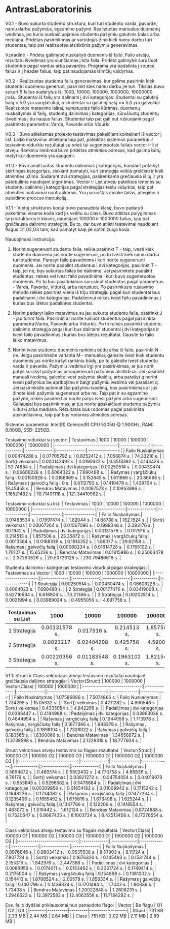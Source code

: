# AntrasLaboratorinis

V0.1 -
Buvo sukurta studentu struktura, kuri turi studentu varda, pavarde,
namu darbu pažymius, egzamino pažymi. 
Realizuotas manualus duomenų ivedimas,
po kurio suskaičiuojamas studentu pažymiu galutinis balas arba mediana.
Pridėtas
pasirinkimas ar vartotojas žino kiek namu darbu turi studentas, taip pat realizuotas
atsitiktinis pažymiu generavimas.

V.pradinė -
Pridėta galimybė nuskaityti duomenis iš failo. Failo atvėju, rezultatu išvedimas
yra siunčiamas į kita faila.
Pridėta galimybė surušiuot studentus pagal vardus arba
pavardes. 
Programa yra padalinta į source failus ir į header failus, taip pat naudojamas
išimčių valdymas.

V0.2 -
Realizuotas studentu failu generavimas, kur galima pasirinkt kiek studentu duomenu
generuot, pasirinkt kiek namu darbu jie turi.
Tikslas buvo sukurt 5 failus sudarytus
iš: 1000, 10000, 100000, 1000000, 10000000 įrašų. 
Studentai iš failų yra dalinami
į dvi kategorijas: Studentai su galutinį balą < 5.0 yra vargščiukai, o studentai
su galutinį balą >= 5.0 yra galvočiai.
Realizuotos matavimo laikai, sumatuotas failo
kūrimas, duomenų nuskaitymas iš failų, studentų dalinimas į kategorijas, sūrušiuotų
studentų išvedimas į du naujus failus.
Studentai taip pat gali but rušiuojami pagal
pasirinkta parametra: Varda, Pavarde arba Vidurki.

V0.3 -
Buvo atliekamas projekto testavimas pakeičiant konteineri iš vector į list.
Laiko matavimai atliekami taip pat, pateiktos sistemos parametrai ir testavimo
vidurkiu rezultatai su 
prieš tai sugeneruotais failais vector ir list atveju.
Rankiniu ivedimui buvo pridėtas atminties adresas, kad galima būtų matyt kur
duomenis yra saugomi.

V1.0 -
Buvo analizuotas studentu dalinimas į kategorijas, bandant pritaikyt skirtingas
kategorijas, siekiant pamatyti, kuri strategija veikia greičiau ir kiek atminties
užima. 
Sudarant dvi strategijas, pasirenkama grečiausia iš jų ir yra patobulinta
naudojant algoritmus. 
Vector ir List atveju pateiktos lentelės su studentu dalinimo
į kategorijas pagal strategijas testu vidurkiai, taip pat atminties matavimai nuotraukomis.
Yra paruoštas cmake failas, įdiegimo ir paleidimo proceso instrukciją.

V1.1 -
Vietoj strukturos kodui buvo panaudota klasę, buvo padaryti pakeitimai visame kode kad jis
veiktu su class. Buvo atliktas palyginimas tarp strukturos ir klases, naudojant 100000 ir
1000000 failus, taip pat greičiausia dalinimo strategija. Be to, dar buvo atlikti
testavimai naudojant flagus O1,O2,O3 tam, kad pamatyt kaip jie optimizuoja koda.


Naudojimosi instrukcija:

1. Norint sugeneruoti studentu faila, reikia pasirinkt T - taip, ivesti
kiek studentu duomenu jus norite sugeneruot, po to ivesti kiek namu darbu
turi studentai. Parasyt failo pavadinima i kuri norite sugeneruoti duomenis.
Jei norite padalint studentus i dvi kategorijas, pasirinkt T - taip, jei ne,
bus sukurtas failas be dalinimo. Jei pasirinkote padalint studentus, reikes vel
ivest failo pavadinima i kuri buvo sugeneruotos duomenis. Po to bus pasirinkimas
surusiuot studentus pagal parametrus - Varda, Pavarde, Vidurki, arba nerusiuot.
Po pasirinkusio rusiavimo metodo reikės pasirinkt viena iš triju strategiju pagal
kuri studentai bus padalinami į dvi kategorijas. Padalinimui reikės ivest failu
pavadinimus į kurias bus idėtos padalintos studentai.

2. Norint padaryt laiko matavimus su jau sukurta studentu faila, pasirinkt J - jau
turim faila. Pasirinkt ar norite rušiuot studentus pagal pasirinkta parametra(Varda,
Pavarde arba Vidurki). Po to reikės pasirinkt studentu dalinimo strategija pagal kuri
bus dalinami studentai į dvi kategorijas ir ivest failo pavadinimus į kurias bus idėtos
rezultatai. Gausite to failo laiko matavimus.

3. Norint ivest studentu duomenis rankiniu būdų arba iš failo, pasirinkt N - ne.
Jeigu pasirinksite varianta M - manualiai, galesite ivest kiek studentu duomenis jus
norite irašyt rankiniu būdų, po to galesite ivest studentu varda ir pavarde. Pažymiu
ivedimui irgi yra pasirinkimas, ar jus norit patys surašyt pažymius ar sugeneruot pažymius
atsitiktinai. Jei pasirinkt manuali ivedimą, galesite ivest pažymiu skaičiu, arba
parašyt q norint ivesti pažymius be apribojimu ir baigt pažymiu ivedima vėl parašant q.
Jei pasirinksite automatiška pažymiu ivedimą, bus pasirinkimas ar jus žinote kiek
pažymiu sugeneruot arba ne. Taip pat ir su egzamino pažymi, reikės pasirinkt ar norite
patys ivest pažymi arba sugeneruot. Galiausiai bus pasirinkimas, ar jus norite
apskaičiuot studentu pažymiu vidurki arba mediana. Rezultatas bus rodomas pagal
pasirinkta apskaičiavima, taip pat bus rodomas atminties adresas.


Sistemos parametrai: Intel(R) Celeron(R) CPU 5205U @ 1.90GHz, RAM: 8.00GB, SSD: 225GB.

Testavimo vidurkiai su vector:
| Testavimas                    |      1000      |     10000     |     100000    |     1000000    |     10000000    |
|-------------------------------|:--------------:|:-------------:|:-------------:|:--------------:|:---------------:|
| Failo Nuskaitymas             |  0.00474288 s. | 0.07705792 s. |  0.8252412 s. |   7.056874 s.  |   74.33216 s.   |
| Sort() veiksmas               | 0.000142492 s. |  0.0195622 s. |  0.3513392 s. |   4.145426 s.  |   53.74884 s.   |
| Padalijimas į dvi kategorijas |  0.00250514 s. | 0.00430474 s. | 0.06608228 s. |  0.6064022 s.  |   7.690488 s.   |
| Rašymas į vargščiukų failą    |  0.00150928 s. |  0.0168969 s. |  0.152845 s.  |   1.611866 s.  |   20.86688 s.   |
| Rašymas į galvočių failą      |      0 s.      |  0.0112793 s. |  0.1410478 s. |   1.439764 s.  |   18.45458 s.   |
| Bendras Matavimas             |  0.0087573 s.  | 0.10953886 s. | 1.18521492 s. | 10.71491118 s. | 121.34410962 s. |

Testavimo vidurkiai su list:
| Testavimas                    |      1000     |     10000     |     100000    |     1000000    |     10000000    |
|-------------------------------|:-------------:|:-------------:|:-------------:|:--------------:|:---------------:|
| Failo Nuskaitymas             | 0.01488534 s. |  0.1997474 s. |   1.82044 s.  |   14.68788 s.  |   162.1624 s.   |
| Sort() veiksmas               | 0.00067264 s. | 0.01067096 s. |  0.1998048 s. |   2.393176 s.  |    30.1942 s.   |
| Padalijimas į dvi kategorijas | 0.00131578 s. |  0.017916 s.  |  0.214513 s.  |   1.857508 s.  |   23.35872 s.   |
| Rašymas į vargščiukų failą    |  0.0013564 s. |  0.0168339 s. |  0.1614352 s. |   1.86077 s.   |   29.62158 s.   |
| Rašymas į galvočių failą      | 0.00060234 s. | 0.01614728 s. |  0.1765102 s. |   1.70107 s.   |   15.65226 s.   |
| Bendras Matavimas             | 0.01815986 s. | 0.25064478 s. | 2.37290326 s. | 20.50723126 s. | 230.79486618 s. |

Studentu dalinimo i kategorijas testavimo vidurkiai pagal strategijas:
| Testavimas su Vector |      1000     |     10000     |     100000    |    1000000   |   10000000   |
|:--------------------:|:-------------:|:-------------:|:-------------:|:------------:|:------------:|
| 1 Strategija         | 0.00250514 s. | 0.00430474 s. | 0.06608228 s. | 0.6064022 s. |  7.690488 s. |
| 2 Strategija         | 0.00177476 s. | 0.03419008 s. | 0.62716634 s. |  6.618906 s. |  70.21366 s. |
| 3 Strategija         | 0.00202814 s. |  0.0021994 s. | 0.03989024 s. | 0.4955056 s. |  4.697758 s. |

| Testavimas su List |      1000     |     10000     |    100000    |   1000000   |   10000000  |
|:------------------:|:-------------:|:-------------:|:------------:|:-----------:|:-----------:|
| 1 Strategija       | 0.00131578 s. |  0.017916 s.  |  0.214513 s. | 1.857508 s. | 23.35872 s. |
| 2 Strategija       |  0.0023217 s. | 0.02404208 s. |  0.425756 s. |  4.59005 s. | 49.89908 s. |
| 3 Strategija       | 0.00220356 s. | 0.01183548 s. | 0.1963102 s. | 1.821548 s. |  18.0035 s. |



V1.1:
Struct ir Class vektoriaus atveju testavimo rezultatai naudojant greičiausia dalijimo strategija:
|         Vector(Struct)        |     100000    |    1000000    |         Vector(Class)         |     100000    |    1000000   |
|:-----------------------------:|:-------------:|:-------------:|:-----------------------------:|:-------------:|:------------:|
|       Failo Nuskaitymas       | 1.07586886 s. |  7.5074866 s. |       Failo Nuskaitymas       |  1.734298 s.  |  15.05332 s. |
|        Sort() veiksmas        |  0.4211282 s. |  4.860546 s.  |        Sort() veiksmas        |  0.4335954 s. |  4.842296 s. |
| Padalijimas į dvi kategorijas |  0.0383447 s. |  0.4194998 s. | Padalijimas į dvi kategorijas | 0.03993036 s. | 0.4644954 s. |
|   Rašymas į vargščiukų failą  |  0.1644058 s. |  1.713978 s.  |   Rašymas į vargščiukų failą  |  0.1677366 s. |  1.848376 s. |
|    Rašymas į galvočių failą   |  0.1898104 s. |  1.7326022 s. |    Rašymas į galvočių failą   |  0.180565 s.  | 1.6300066 s. |
|       Bendras Matavimas       | 1.34658872 s. | 11.3739598 s. |       Bendras Matavimas       |  2.1229318 s. | 18.777604 s. |


Struct vektoriaus atveju testavimo su flagais rezultatai:
|         Vector(Struct)        |   100000 O1   |   100000 O2   |   100000 O3   |  1000000 O1  |   1000000 O2  |   1000000 O3  |
|:-----------------------------:|:-------------:|:-------------:|:-------------:|:------------:|:-------------:|:-------------:|
|       Failo Nuskaitymas       |  0.5864872 s. |  0.489574 s.  |  0.5502432 s. |  4.770758 s. |   4.86836 s.  |   4.76179 s.  |
|        Sort() veiksmas        | 0.03821272 s. | 0.04754054 s. | 0.04019078 s. |  0.553845 s. |  0.5296582 s. |  0.5478884 s. |
| Padalijimas į dvi kategorijas | 0.00309958 s. | 0.01654182 s. | 0.01009942 s. | 0.1715242 s. |  0.1648226 s. |  0.1734082 s. |
|   Rašymas į vargščiukų failą  |  0.1477234 s. |  0.1235406 s. |  0.1655452 s. |  1.675816 s. |  1.673498 s.  |  1.625244 s.  |
|    Rašymas į galvočių failą   |  0.1347786 s. |  0.122209 s.  |  0.1418554 s. |  1.483072 s. |  1.519442 s.  |  1.612124 s.  |
|       Bendras Matavimas       |  0.8724888 s. |  0.7520647 s. |  0.8687435 s. | 8.1003724 s. | 8.42513456 s. | 8.17276554 s. |


Class vektoriaus atveju testavimo su flagais rezultatai:
|         Vector(Class)         |   100000 O1   |   100000 O2  |   100000 O3  |   1000000 O1  |   1000000 O2  |   1000000 O3  |
|:-----------------------------:|:-------------:|:------------:|:------------:|:-------------:|:-------------:|:-------------:|
|       Failo Nuskaitymas       |  0.8976846 s. | 0.9803412 s. | 0.9535538 s. |   8.57903 s.  |   8.11724 s.  |  7.907724 s.  |
|        Sort() veiksmas        |  0.1676326 s. |  0.145493 s. | 0.1531744 s. |  2.155316 s.  |  1.842976 s.  |  2.447388 s.  |
| Padalijimas į dvi kategorijas |  0.0086956 s. | 0.0174011 s. | 0.0153462 s. |  0.2031724 s. |  0.1749414 s. |  0.2175004 s. |
|   Rašymas į vargščiukų failą  |  0.154668 s.  | 0.1381002 s. |  0.154413 s. |  1.6706524 s. |   2.00579 s.  |  1.858334 s.  |
|    Rašymas į galvočių failą   |  0.1401796 s. | 0.1439824 s. | 0.1701494 s. |   1.7042 s.   |   1.90836 s.  |   1.73408 s.  |
|       Bendras Matavimas       | 1.20022848 s. | 1.2608231 s. | 1.2946622 s. | 12.3972582 s. | 12.4063556 s. | 11.7184282 s. |

Exe. failo dydžiai priklausomai nuo panaudoto flago:
| Vector | Be flagu | O1      | O2      | O3      |
|--------|----------|---------|---------|---------|
| Struct | 731 KB   | 2.33 MB | 2.44 MB | 2.64 MB |
| Class  | 751 KB   | 2.02 MB | 2.11 MB | 2.89 MB |
